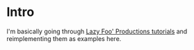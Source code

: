 # Intro
I'm basically going through [Lazy Foo' Productions tutorials](http://lazyfoo.net/tutorials/SDL/index.php) and reimplementing them as examples here.
